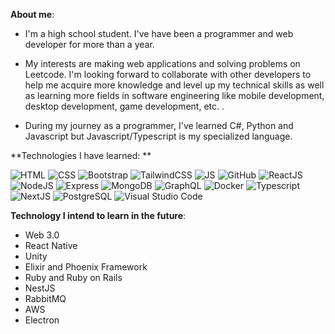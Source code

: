 **About me**: 
- I'm a high school student. I've have been a programmer and web developer for more than a year. 

- My interests are making web applications and solving problems on Leetcode. I'm looking forward to collaborate with other developers to help me acquire more knowledge and level up my technical skills as well as learning more fields in software engineering like mobile development, desktop development, game development, etc. . 

- During my journey as a programmer, I've learned C#, Python and Javascript but Javascript/Typescript is my specialized language.

**Technologies I have learned: **

![HTML](https://i.stack.imgur.com/KArro.png)
![CSS](https://i.stack.imgur.com/jeoN1.png)
![Bootstrap](https://i.stack.imgur.com/sNQad.png)
![TailwindCSS](https://i.stack.imgur.com/RofcN.png)
![JS](https://i.stack.imgur.com/EukGl.png)
![GitHub](https://i.stack.imgur.com/ebciS.png)
![ReactJS](https://i.stack.imgur.com/uKQmK.png)
![NodeJS](https://i.stack.imgur.com/jv2SO.png)
![Express](https://i.stack.imgur.com/MsFo1.png)
![MongoDB](https://i.stack.imgur.com/Xhy09.png)
![GraphQL](https://i.stack.imgur.com/pPxrM.png)
![Docker](https://i.stack.imgur.com/i9cSZ.png)
![Typescript](https://i.stack.imgur.com/aSEOJ.png)
![NextJS](https://i.stack.imgur.com/2PacG.png)
![PostgreSQL](https://user-images.githubusercontent.com/83436069/173263836-0887e64a-c9b8-4f3e-b4ca-dc203259eddd.png)
![Visual Studio Code](https://user-images.githubusercontent.com/83436069/173263895-81d750c3-c66c-4479-ad9e-3fab65a96830.png)

**Technology I intend to learn in the future**: 
- Web 3.0
- React Native
- Unity
- Elixir and Phoenix Framework
- Ruby and Ruby on Rails
- NestJS
- RabbitMQ
- AWS
- Electron
